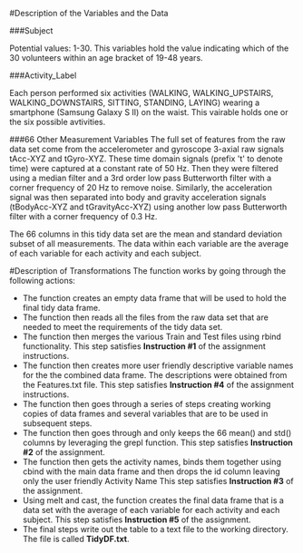 #Description of the Variables and the Data

###Subject

Potential values: 1-30.  This variables hold the value indicating which of the 30 volunteers within an age bracket of 19-48 years. 

###Activity_Label

Each person performed six activities (WALKING, WALKING_UPSTAIRS, WALKING_DOWNSTAIRS, SITTING, STANDING, LAYING) wearing a smartphone (Samsung Galaxy S II) on the waist.  This vairable holds one or the six possible avtivities.  

###66 Other Measurement Variables 
The full set of features from the raw data set come from the accelerometer and gyroscope 3-axial raw signals tAcc-XYZ and tGyro-XYZ. These time domain signals (prefix 't' to denote time) were captured at a constant rate of 50 Hz. Then they were filtered using a median filter and a 3rd order low pass Butterworth filter with a corner frequency of 20 Hz to remove noise. Similarly, the acceleration signal was then separated into body and gravity acceleration signals (tBodyAcc-XYZ and tGravityAcc-XYZ) using another low pass Butterworth filter with a corner frequency of 0.3 Hz. 

The 66 columns in this tidy data set are the mean and standard deviation subset of all measurements.  The data within each variable are the average of each variable for each activity and each subject.

#Description of Transformations
The function works by going through the following actions: 

- The function creates an empty data frame that will be used to hold the final tidy data frame.
- The function then reads all the files from the raw data set that are needed to meet the requirements of the tidy data set.
- The function then merges the various Train and Test files using rbind functionality.  This step satisfies **Instruction #1** of the assignment instructions.
- The function then creates more user friendly descriptive variable names for the the combined data frame.  The descriptions were obtained from the Features.txt file.  This step satisfies **Instruction #4** of the assignment instructions.
- The function then goes through a series of steps creating working copies of data frames and several variables that are to be used in subsequent steps.
- The function then goes through and only keeps the 66 mean() and std() columns by leveraging the grepl function.  This step satisfies **Instruction #2** of the assignment.  
- The function then gets the activity names, binds them together using cbind with the main data frame and then drops the id column leaving only the user friendly Activity Name  This step satisfies **Instruction #3** of the assignment.
- Using melt and cast, the function creates the final data frame that is a data set with the average of each variable for each activity and each subject.  This step satisfies **Instruction #5** of the assignment.
- The final steps write out the table to a text file to the working directory.  The file is called **TidyDF.txt**.